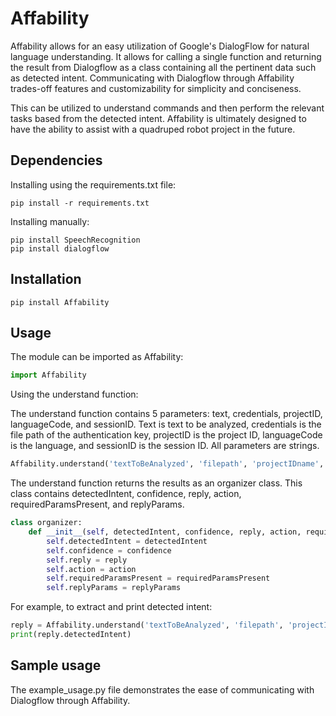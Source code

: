 # Affability
Affability allows for an easy utilization of Google's DialogFlow for natural language understanding. It allows for calling a single function and returning the result from Dialogflow as a class containing all the pertinent data such as detected intent. Communicating with Dialogflow through Affability trades-off features and customizability for simplicity and conciseness. 

This can be utilized to understand commands and then perform the relevant tasks based from the detected intent. Affability is ultimately designed to have the ability to assist with a quadruped robot project in the future.

## Dependencies
Installing using the requirements.txt file:
```
pip install -r requirements.txt
```
Installing manually:
```
pip install SpeechRecognition
pip install dialogflow
```

## Installation 
```
pip install Affability
```

## Usage
The module can be imported as Affability:
```python
import Affability
```

Using the understand function:

The understand function contains 5 parameters: text, credentials, projectID, languageCode, and sessionID. Text is text to be analyzed, credentials is the file path of the authentication key, projectID is the project ID, languageCode is the language, and sessionID is the session ID. All parameters are strings. 

```python
Affability.understand('textToBeAnalyzed', 'filepath', 'projectIDname', 'en-US', 'me') 
```

The understand function returns the results as an organizer class. This class contains detectedIntent, confidence, reply, action, requiredParamsPresent, and replyParams. 

```python
class organizer:
    def __init__(self, detectedIntent, confidence, reply, action, requiredParamsPresent, replyParams):
        self.detectedIntent = detectedIntent
        self.confidence = confidence
        self.reply = reply
        self.action = action
        self.requiredParamsPresent = requiredParamsPresent
        self.replyParams = replyParams
```

For example, to extract and print detected intent:

```python
reply = Affability.understand('textToBeAnalyzed', 'filepath', 'projectIDname', 'en-US', 'me') 
print(reply.detectedIntent)
```

## Sample usage
The example_usage.py file demonstrates the ease of communicating with Dialogflow through Affability.
